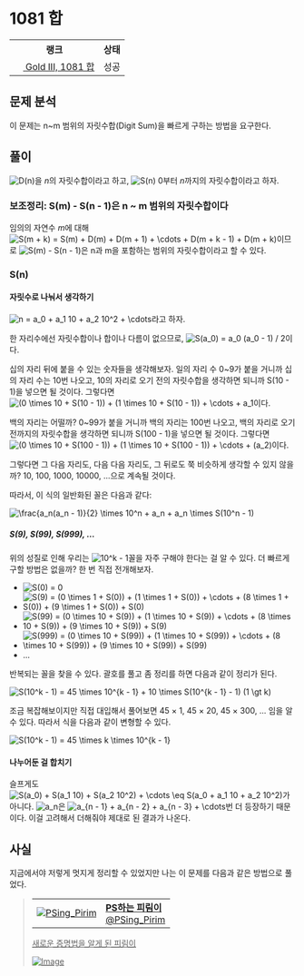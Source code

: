 # 1081 합



<table>
  <tr>
    <th>랭크</th>
    <th>상태</th>
  </tr>
  <tr>
    <td>
      <a href="http://noj.am/1081">
        <img src="https://static.solved.ac/tier_small/13.svg" height="16px"/>
        Gold III, 1081 합
      </a>
    </td>
    <td>
      성공
    </td>
  </tr>
</table>



## 문제 분석

이 문제는 n~m 범위의 자릿수합(Digit Sum)을 빠르게 구하는 방법을 요구한다.

## 풀이

<img src="https://render.githubusercontent.com/render/math?math=D(n)" alt="D(n)" style="max-width:100%;" >을 <i class="variable">n</i>의 자릿수합이라고 하고,
<img src="https://render.githubusercontent.com/render/math?math=S(n)" alt="S(n)" style="max-width:100%;" > 0부터 <i class="variable">n</i>까지의 자릿수합이라고 하자.

### 보조정리: S(m) - S(n - 1)은 n ~ m 범위의 자릿수합이다

임의의 자연수 <i class="variable">m</i>에 대해
<img src="https://render.githubusercontent.com/render/math?math=S(m%20%2B%20k)%20%3D%20S(m)%20%2B%20D(m)%20%2B%20D(m%20%2B%201)%20%2B%20%5Ccdots%20%2B%20D(m%20%2B%20k%20-%201)%20%2B%20D(m%20%2B%20k)" alt="S(m + k) = S(m) + D(m) + D(m + 1) + \cdots + D(m + k - 1) + D(m + k)" style="max-width:100%;" >이므로
<img src="https://render.githubusercontent.com/render/math?math=S(m)%20-%20S(n%20-%201)" alt="S(m) - S(n - 1)" style="max-width:100%;" >은 n과 m을 포함하는 범위의 자릿수합이라고 할 수 있다.

### S(n)

#### 자릿수로 나눠서 생각하기

<img src="https://render.githubusercontent.com/render/math?math=n%20%3D%20a_0%20%2B%20a_1%2010%20%2B%20a_2%2010%5E2%20%2B%20%5Ccdots" alt="n = a_0 + a_1 10 + a_2 10^2 + \cdots" style="max-width:100%;" >라고 하자.

한 자리수에선 자릿수합이나 합이나 다름이 없으므로,
<img src="https://render.githubusercontent.com/render/math?math=S(a_0)%20%3D%20a_0%20(a_0%20-%201)%20%2F%202" alt="S(a_0) = a_0 (a_0 - 1) / 2" style="max-width:100%;" >이다.

십의 자리 뒤에 붙을 수 있는 숫자들을 생각해보자.
일의 자리 수 0~9가 붙을 거니까 십의 자리 수는 10번 나오고,
10의 자리로 오기 전의 자릿수합을 생각하면 되니까 S(10 - 1)을 넣으면 될 것이다.
그렇다면 <img src="https://render.githubusercontent.com/render/math?math=(0%20%5Ctimes%2010%20%2B%20S(10%20-%201))%20%2B%20(1%20%5Ctimes%2010%20%2B%20S(10%20-%201))%20%2B%20%5Ccdots%20%2B%20a_1" alt="(0 \times 10 + S(10 - 1)) + (1 \times 10 + S(10 - 1)) + \cdots + a_1" style="max-width:100%;" >이다.

백의 자리는 어떨까?
0~99가 붙을 거니까 백의 자리는 100번 나오고,
백의 자리로 오기 전까지의 자릿수합을 생각하면 되니까 S(100 - 1)을 넣으면 될 것이다.
그렇다면 <img src="https://render.githubusercontent.com/render/math?math=(0%20%5Ctimes%2010%20%2B%20S(100%20-%201))%20%2B%20(1%20%5Ctimes%2010%20%2B%20S(100%20-%201))%20%2B%20%5Ccdots%20%2B%20(a_2)" alt="(0 \times 10 + S(100 - 1)) + (1 \times 10 + S(100 - 1)) + \cdots + (a_2)" style="max-width:100%;" >이다.

그렇다면 그 다음 자리도, 다음 다음 자리도, 그 뒤로도 쭉 비슷하게 생각할 수 있지 않을까? 10, 100, 1000, 10000, ...으로 계속될 것이다.

따라서, 이 식의 일반화된 꼴은 다음과 같다:

<img src="https://render.githubusercontent.com/render/math?math=%5Cfrac%7Ba_n(a_n%20-%201)%7D%7B2%7D%20%5Ctimes%2010%5En%20%2B%20a_n%20%2B%20a_n%20%5Ctimes%20S(10%5En%20-%201)" alt="\frac{a_n(a_n - 1)}{2} \times 10^n + a_n + a_n \times S(10^n - 1)" style="max-width:100%;" >

##### S(9), S(99), S(999), …

위의 성질로 인해 우리는 <img src="https://render.githubusercontent.com/render/math?math=10%5Ek%20-%201" alt="10^k - 1" style="max-width:100%;" >꼴을 자주 구해야 한다는 걸 알 수 있다.
더 빠르게 구할 방법은 없을까? 한 번 직접 전개해보자.

- <img src="https://render.githubusercontent.com/render/math?math=S(0)%20%3D%200" alt="S(0) = 0" style="max-width:100%;" >
- <img src="https://render.githubusercontent.com/render/math?math=S(9)%20%3D%20(0%20%5Ctimes%201%20%2B%20S(0))%20%2B%20(1%20%5Ctimes%201%20%2B%20S(0))%20%2B%20%5Ccdots%20%2B%20(8%20%5Ctimes%201%20%2B%20S(0))%20%2B%20(9%20%5Ctimes%201%20%2B%20S(0))%20%2B%20S(0)" alt="S(9) = (0 \times 1 + S(0)) + (1 \times 1 + S(0)) + \cdots + (8 \times 1 + S(0)) + (9 \times 1 + S(0)) + S(0)" style="max-width:100%;" >
- <img src="https://render.githubusercontent.com/render/math?math=S(99)%20%3D%20(0%20%5Ctimes%2010%20%2B%20S(9))%20%2B%20(1%20%5Ctimes%2010%20%2B%20S(9))%20%2B%20%5Ccdots%20%2B%20(8%20%5Ctimes%2010%20%2B%20S(9))%20%2B%20(9%20%5Ctimes%2010%20%2B%20S(9))%20%2B%20S(9)" alt="S(99) = (0 \times 10 + S(9)) + (1 \times 10 + S(9)) + \cdots + (8 \times 10 + S(9)) + (9 \times 10 + S(9)) + S(9)" style="max-width:100%;" >
- <img src="https://render.githubusercontent.com/render/math?math=S(999)%20%3D%20(0%20%5Ctimes%2010%20%2B%20S(99))%20%2B%20(1%20%5Ctimes%2010%20%2B%20S(99))%20%2B%20%5Ccdots%20%2B%20(8%20%5Ctimes%2010%20%2B%20S(99))%20%2B%20(9%20%5Ctimes%2010%20%2B%20S(99))%20%2B%20S(99)" alt="S(999) = (0 \times 10 + S(99)) + (1 \times 10 + S(99)) + \cdots + (8 \times 10 + S(99)) + (9 \times 10 + S(99)) + S(99)" style="max-width:100%;" >
- ...

반복되는 꼴을 찾을 수 있다. 괄호를 풀고 좀 정리를 하면 다음과 같이 정리가 된다.

<img src="https://render.githubusercontent.com/render/math?math=S(10%5Ek%20-%201)%20%3D%2045%20%5Ctimes%2010%5E%7Bk%20-%201%7D%20%2B%2010%20%5Ctimes%20S(10%5E%7Bk%20-%201%7D%20-%201)%20(1%20%5Cgt%20k)" alt="S(10^k - 1) = 45 \times 10^{k - 1} + 10 \times S(10^{k - 1} - 1) (1 \gt k)" style="max-width:100%;" >

조금 복잡해보이지만 직접 대입해서 풀어보면 45 × 1, 45 × 20, 45 × 300, ... 임을 알 수 있다. 따라서 식을 다음과 같이 변형할 수 있다.

<img src="https://render.githubusercontent.com/render/math?math=S(10%5Ek%20-%201)%20%3D%2045%20%5Ctimes%20k%20%5Ctimes%2010%5E%7Bk%20-%201%7D" alt="S(10^k - 1) = 45 \times k \times 10^{k - 1}" style="max-width:100%;" >

#### 나누어둔 걸 합치기

슬프게도 <img src="https://render.githubusercontent.com/render/math?math=S(a_0)%20%2B%20S(a_1%2010)%20%2B%20S(a_2%2010%5E2)%20%2B%20%5Ccdots%20%5Ceq%20S(a_0%20%2B%20a_1%2010%20%2B%20a_2%2010%5E2)" alt="S(a_0) + S(a_1 10) + S(a_2 10^2) + \cdots \eq S(a_0 + a_1 10 + a_2 10^2)" style="max-width:100%;" >가 아니다.
<img src="https://render.githubusercontent.com/render/math?math=a_n" alt="a_n" style="max-width:100%;" >은 <img src="https://render.githubusercontent.com/render/math?math=a_%7Bn%20-%201%7D%20%2B%20a_%7Bn%20-%202%7D%20%2B%20a_%7Bn%20-%203%7D%20%2B%20%5Ccdots" alt="a_{n - 1} + a_{n - 2} + a_{n - 3} + \cdots" style="max-width:100%;" >번 더 등장하기 때문이다. 이걸 고려해서 더해줘야 제대로 된 결과가 나온다.

## 사실

지금에서야 저렇게 멋지게 정리할 수 있었지만 나는 이 문제를 다음과 같은 방법으로 풀었다.



<a href="https://twitter.com/PSing_Pirim/status/1228871684825858055">

> <table><tr><td><img src="https://pbs.twimg.com/profile_images/1227442623327150080/QYE5fpZ2_normal.png" alt="PSing_Pirim"></td><td><b>PS하는 피림이</b><br>@PSing_Pirim</td></tr></table>
> 
> 새로운 증명법을 알게 된 피림이
>
> ![Image](https://pbs.twimg.com/media/EQ3UR_KUYAAbJfA?format=png&name=small)

</a>


